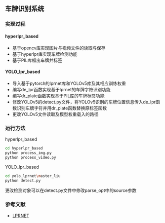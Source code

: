 ## 车牌识别系统

### 实现过程

#### hyperlpr_based
- 基于opencv库实现图片与视频文件的读取与保存
- 基于hyperlpr库实现车牌检测功能
- 基于PIL库框出车牌并标签

#### YOLO_lpr_based
- 导入基于pytorch的lprnet库和YOLOv5库及其相应训练权重
- 编写de_lpr函数实现基于lprnet的车牌字符识别功能
- 编写dr_plate函数实现基于PIL库的车牌标签功能
- 修改YOLOv5的detect.py文件，将YOLOv5识别的车牌位置信息传入de_lpr函数识别车牌字符并用dr_plate函数替换原标签函数
- 更改YOLOv5文件读取及模型权重载入的路径

### 运行方法
hyperlpr_based
```bash
cd hyperlpr_based
python process_img.py
python process_video.py
```
YOLO_lpr_based
```bash
cd yolo_lprnet\master_liu
python detect.py
```
更改检测对象可以在detect.py文件中修改parse_opt中的source参数
### 参考文献

- [LPRNET](https://arxiv.org/abs/1806.10447)
